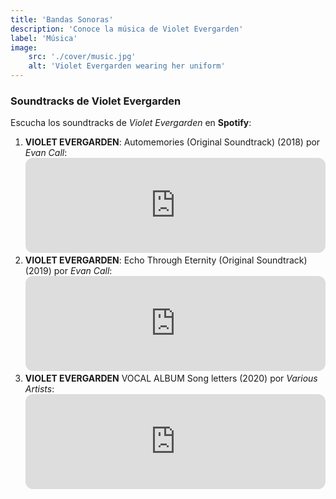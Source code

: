 ```yaml
---
title: 'Bandas Sonoras'
description: 'Conoce la música de Violet Evergarden'
label: 'Música'
image:
    src: './cover/music.jpg'
    alt: 'Violet Evergarden wearing her uniform'
---
```


### Soundtracks de Violet Evergarden
Escucha los soundtracks de _Violet Evergarden_ en **Spotify**:
1. **VIOLET EVERGARDEN**: Automemories (Original Soundtrack) (2018) por _Evan Call_:
    <iframe style="border-radius:12px" src="https://open.spotify.com/embed/album/1RITWu5USu7lcphTyWh6FY?utm_source=generator" width="100%" height="152" frameBorder="0" allowfullscreen="" allow="autoplay; clipboard-write; encrypted-media; fullscreen; picture-in-picture" loading="lazy"></iframe>
1. **VIOLET EVERGARDEN**: Echo Through Eternity (Original Soundtrack) (2019) por _Evan Call_:
    <iframe style="border-radius:12px" src="https://open.spotify.com/embed/album/2J0X4CYuxGo0otxprROvfx?utm_source=generator" width="100%" height="152" frameBorder="0" allowfullscreen="" allow="autoplay; clipboard-write; encrypted-media; fullscreen; picture-in-picture" loading="lazy"></iframe>
1. **VIOLET EVERGARDEN** VOCAL ALBUM Song letters (2020) por _Various Artists_:
    <iframe style="border-radius:12px" src="https://open.spotify.com/embed/album/3xeaL69xfkqF4zHswUbzLu?utm_source=generator" width="100%" height="152" frameBorder="0" allowfullscreen="" allow="autoplay; clipboard-write; encrypted-media; fullscreen; picture-in-picture" loading="lazy"></iframe>
